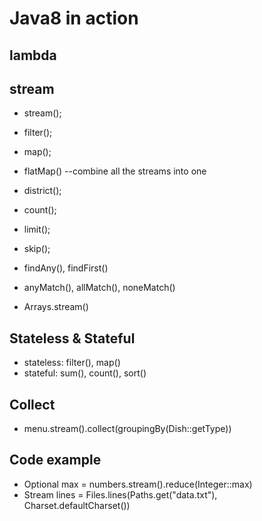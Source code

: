 # Java8 in action

## lambda


## stream

- stream();
- filter();
- map();
- flatMap() --combine all the streams into one

- district();
- count();
- limit();
- skip();

- findAny(), findFirst()
- anyMatch(), allMatch(), noneMatch()
- Arrays.stream()

## Stateless & Stateful
- stateless: filter(), map()
- stateful: sum(), count(), sort()

## Collect
- menu.stream().collect(groupingBy(Dish::getType))


## Code example
- Optional<Integer> max = numbers.stream().reduce(Integer::max)
- Stream<String> lines = Files.lines(Paths.get("data.txt"), Charset.defaultCharset())

